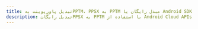 ---title: تبدیل پاورپوینت بهPPTM، PPSX به PPTM مبدل رایگان یا Android SDKdescription: تبدیل رایگانPPSX به PPTM با استفاده از Android Cloud APIs & SDK. همچنین اسناد Microsoft PowerPoint را در Cloud ایجاد، ویرایش و رندر کنید.---